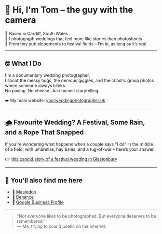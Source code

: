 # 👋 Hi, I'm Tom – the guy with the camera

📍 Based in Cardiff, South Wales  
📸 I photograph weddings that feel more like stories than photoshoots  
🎪 From tiny pub elopements to festival fields – I’m in, as long as it’s real

---

## 🤓 What I Do

I'm a documentary wedding photographer.  
I shoot the messy hugs, the nervous giggles, and the chaotic group photos where someone always blinks.  
No posing. No cheese. Just honest storytelling.

➡️ My main website: [yourweddingphotographer.uk](https://yourweddingphotographer.uk)

---

## 🌧️ Favourite Wedding? A Festival, Some Rain, and a Rope That Snapped

If you're wondering what happens when a couple says "I do" in the middle of a field, with umbrellas, hay bales, and a tug-of-war – here’s your answer.

👉 [this candid story of a festival wedding in Glastonbury](https://yourweddingphotographer.uk/festival-wedding-splotts-moor-glastonbury/)


---

## 🔗 You’ll also find me here

- 🐘 [Mastodon](https://mastodon.social/@yourweddingphotographer)  
- 🎨 [Behance](https://www.behance.net/tzelinsky)  
- 📍 [Google Business Profile](https://www.google.com/maps/place/Your+Wedding+Photographer+Cardiff)

---

> “Not everyone likes to be photographed. But everyone deserves to be remembered.”  
> — Me, trying to sound poetic on the internet.
